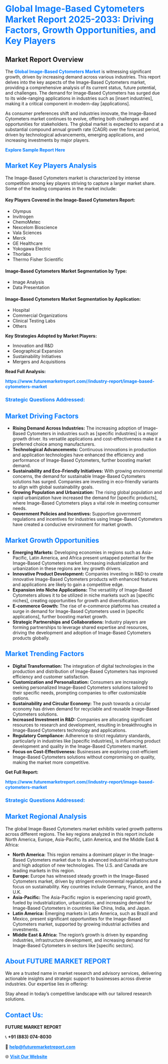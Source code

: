 <h1 style="color: #007BFF;">Global Image-Based Cytometers Market Report 2025-2033: Driving Factors, Growth Opportunities, and Key Players</h1>

<section id="overview">
<h2>Market Report Overview</h2>
<p>The <a href="https://www.futuremarketreport.com//industry-report/image-based-cytometers-market" style="color: #007BFF; text-decoration: none;"><strong>Global Image-Based Cytometers Market</strong></a> is witnessing significant growth, driven by increasing demand across various industries. This report delves into the key aspects of the Image-Based Cytometers market, providing a comprehensive analysis of its current status, future potential, and challenges. The demand for Image-Based Cytometers has surged due to its wide-ranging applications in industries such as [insert industries], making it a critical component in modern-day [applications].</p>
<p>As consumer preferences shift and industries innovate, the Image-Based Cytometers market continues to evolve, offering both challenges and opportunities for stakeholders. The global market is expected to expand at a substantial compound annual growth rate (CAGR) over the forecast period, driven by technological advancements, emerging applications, and increasing investments by major players.</p>
</section>

<section id="overview">
<p><a href="https://www.futuremarketreport.com//request-sample/reportId=59502" style="color: #007BFF; text-decoration: none;"><strong>Explore Sample Report Here</strong></a></p>
</section>

<section id="key-players">
<h2 style="color: #007BFF;">Market Key Players Analysis</h2>
<p>The Image-Based Cytometers market is characterized by intense competition among key players striving to capture a larger market share. Some of the leading companies in the market include:</p>
<h4>Key Players Covered in the Image-Based Cytometers Report:</h4>
<ul><li>Olympus</li><li>Invitrogen</li><li>ChemoMetec</li><li>Nexcelom Bioscience</li><li>Vala Sciences</li><li>Merck</li><li>GE Healthcare</li><li>Yokogawa Electric</li><li>Thorlabs</li><li>Thermo Fisher Scientific</li></ul>
<h4>Image-Based Cytometers Market Segmentation by Type:</h4>
<ul><li>Image Analysis</li><li>Data Presentation</li></ul>

<h4>Image-Based Cytometers Market Segmentation by Application:</h4>
<ul><li>Hospital</li><li>Commercial Organizations</li><li>Clinical Testing Labs</li><li>Others</li></ul>
<p><strong>Key Strategies Adopted by Market Players:</strong></p>
<ul>
<li>Innovation and R&D</li>
<li>Geographical Expansion</li>
<li>Sustainability Initiatives</li>
<li>Mergers and Acquisitions</li>
</ul>
</section>

<section>
<p><strong>Read Full Analysis: </strong></p><a href="https://www.futuremarketreport.com//industry-report/image-based-cytometers-market" style="color: #007BFF; text-decoration: none;"><strong>https://www.futuremarketreport.com//industry-report/image-based-cytometers-market</strong></a>
<h3 style="color: #007BFF;">Strategic Questions Addressed:</h3>
</section>

<section id="driving-factors">
<h2 style="color: #007BFF;">Market Driving Factors</h2>
<ul>
<li><strong>Rising Demand Across Industries:</strong> The increasing adoption of Image-Based Cytometers in industries such as [specific industries] is a major growth driver. Its versatile applications and cost-effectiveness make it a preferred choice among manufacturers.</li>
<li><strong>Technological Advancements:</strong> Continuous innovations in production and application technologies have enhanced the efficiency and performance of Image-Based Cytometers, further boosting market demand.</li>
<li><strong>Sustainability and Eco-Friendly Initiatives:</strong> With growing environmental concerns, the demand for sustainable Image-Based Cytometers solutions has surged. Companies are investing in eco-friendly variants to align with global sustainability goals.</li>
<li><strong>Growing Population and Urbanization:</strong> The rising global population and rapid urbanization have increased the demand for [specific products], where Image-Based Cytometers plays a vital role in meeting consumer needs.</li>
<li><strong>Government Policies and Incentives:</strong> Supportive government regulations and incentives for industries using Image-Based Cytometers have created a conducive environment for market growth.</li>
</ul>
</section>

<section id="growth-opportunities">
<h2 style="color: #007BFF;">Market Growth Opportunities</h2>
<ul>
<li><strong>Emerging Markets:</strong> Developing economies in regions such as Asia-Pacific, Latin America, and Africa present untapped potential for the Image-Based Cytometers market. Increasing industrialization and urbanization in these regions are key growth drivers.</li>
<li><strong>Innovative Product Development:</strong> Companies investing in R&D to create innovative Image-Based Cytometers products with enhanced features and applications are likely to gain a competitive edge.</li>
<li><strong>Expansion into Niche Applications:</strong> The versatility of Image-Based Cytometers allows it to be utilized in niche markets such as [specific niches], creating opportunities for growth and diversification.</li>
<li><strong>E-commerce Growth:</strong> The rise of e-commerce platforms has created a surge in demand for Image-Based Cytometers used in [specific applications], further boosting market growth.</li>
<li><strong>Strategic Partnerships and Collaborations:</strong> Industry players are forming partnerships to leverage shared expertise and resources, driving the development and adoption of Image-Based Cytometers products globally.</li>
</ul>
</section>

<section id="trending-factors">
<h2 style="color: #007BFF;">Market Trending Factors</h2>
<ul>
<li><strong>Digital Transformation:</strong> The integration of digital technologies in the production and distribution of Image-Based Cytometers has improved efficiency and customer satisfaction.</li>
<li><strong>Customization and Personalization:</strong> Consumers are increasingly seeking personalized Image-Based Cytometers solutions tailored to their specific needs, prompting companies to offer customizable options.</li>
<li><strong>Sustainability and Circular Economy:</strong> The push towards a circular economy has driven demand for recyclable and reusable Image-Based Cytometers solutions.</li>
<li><strong>Increased Investment in R&D:</strong> Companies are allocating significant resources to research and development, resulting in breakthroughs in Image-Based Cytometers technology and applications.</li>
<li><strong>Regulatory Compliance:</strong> Adherence to strict regulatory standards, particularly in industries like [specific industries], is influencing product development and quality in the Image-Based Cytometers market.</li>
<li><strong>Focus on Cost-Effectiveness:</strong> Businesses are exploring cost-efficient Image-Based Cytometers solutions without compromising on quality, making the market more competitive.</li>
</ul>
</section>

<section>
<p><strong>Get Full Report: </strong></p><a href="https://www.futuremarketreport.com//industry-report/image-based-cytometers-market" style="color: #007BFF; text-decoration: none;"><strong>https://www.futuremarketreport.com//industry-report/image-based-cytometers-market</strong></a>
<h3 style="color: #007BFF;">Strategic Questions Addressed:</h3>
</section>


<section id="regional-analysis">
<h2 style="color: #007BFF;">Market Regional Analysis</h2>
<p>The global Image-Based Cytometers market exhibits varied growth patterns across different regions. The key regions analyzed in this report include North America, Europe, Asia-Pacific, Latin America, and the Middle East & Africa:</p>
<ul>
<li><strong>North America:</strong> This region remains a dominant player in the Image-Based Cytometers market due to its advanced industrial infrastructure and high adoption of new technologies. The U.S. and Canada are leading markets in this region.</li>
<li><strong>Europe:</strong> Europe has witnessed steady growth in the Image-Based Cytometers market, driven by stringent environmental regulations and a focus on sustainability. Key countries include Germany, France, and the U.K.</li>
<li><strong>Asia-Pacific:</strong> The Asia-Pacific region is experiencing rapid growth, fueled by industrialization, urbanization, and increasing demand for Image-Based Cytometers in countries like China, India, and Japan.</li>
<li><strong>Latin America:</strong> Emerging markets in Latin America, such as Brazil and Mexico, present significant opportunities for the Image-Based Cytometers market, supported by growing industrial activities and investments.</li>
<li><strong>Middle East & Africa:</strong> The region’s growth is driven by expanding industries, infrastructure development, and increasing demand for Image-Based Cytometers in sectors like [specific sectors].</li>
</ul>
</section>

<footer>
<h2 style="color: #007BFF;">About FUTURE MARKET REPORT</h2>
<p>We are a trusted name in market research and advisory services, delivering actionable insights and strategic support to businesses across diverse industries. Our expertise lies in offering:</p>

<p>Stay ahead in today’s competitive landscape with our tailored research solutions.</p>

<h2 style="color: #007BFF;">Contact Us:</h2>
<p><strong>FUTURE MARKET REPORT</strong></p>
<p>📞 <strong>+91 (883) 074-8030</strong></p>
<p>📧 <strong><a href="mailto:help@futuremarketreport.com" style="color: #007BFF;">help@futuremarketreport.com</a></strong></p>
<p>🌐 <strong><a href="https://www.futuremarketreport.com/" style="color: #007BFF;">Visit Our Website</a></strong></p>
</footer>